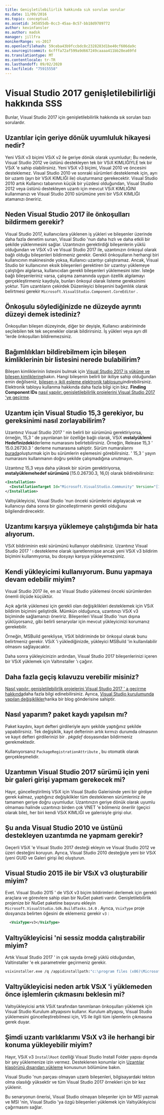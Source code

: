 ```yaml
---
title: Genişletilebilirlik hakkında sık sorulan sorular
ms.date: 11/09/2016
ms.topic: conceptual
ms.assetid: 345855db-0cc3-45aa-8c57-bb18d9789772
author: kevinfansler
ms.author: madsk
manager: jillfra
monikerRange: vs-2017
ms.openlocfilehash: 59ceba43b9fccbdc8c2328283d1be40cf606da9c
ms.sourcegitcommit: 6cfffa72af599a9d667249caaaa411bb28ea69fd
ms.translationtype: MT
ms.contentlocale: tr-TR
ms.lasthandoff: 09/02/2020
ms.locfileid: "75915558"
---
```

# <a name="faq-for-visual-studio-2017-extensibility"></a>Visual Studio 2017 genişletilebilirliği hakkında SSS

Bunlar, Visual Studio 2017 için genişletilebilirlik hakkında sık sorulan bazı sorulardır.

## <a name="what-is-the-backwards-compatibility-story-for-extensions"></a>Uzantılar için geriye dönük uyumluluk hikayesi nedir?

Yeni VSıX v3 biçimi VSıX v2 ile geriye dönük olarak uyumludur; Bu nedenle, Visual Studio 2012 ve üstünü destekleyen tek bir VSıX KIMLIĞIYLE tek bir VSıX 'e sahip olabilirsiniz. Yeni VSıX v3 biçimi, Visual 2010 ve öncesini desteklemez. Visual Studio 2010 ve sonraki sürümleri desteklemek için, ayrı bir uzantı (ayrı bir VSıX KIMLIĞI ile) oluşturmanız gerekecektir. Visual Studio 2010 artık Kullanıcı tabanının küçük bir yüzdesi olduğundan, Visual Studio 2012 veya üstünü destekleyen uzantı için mevcut VSıX KIMLIĞINI kullanmanızı ve Visual Studio 2010 sürümüne yeni bir VSıX KIMLIĞI atamanızı öneririz.

## <a name="why-do-i-need-to-declare-prerequisites-with-visual-studio-2017"></a>Neden Visual Studio 2017 ile önkoşulları bildirmem gerekir?

Visual Studio 2017, kullanıcılara yüklenen iş yükleri ve bileşenler üzerinde daha fazla denetim sunan, Visual Studio 'nun daha hızlı ve daha etkili bir şekilde yüklenmesini sağlar. Uzantınızın gerektirdiği bileşenlerin yüklü olduğundan ve VSıX v3 ve Visual Studio 2017 ile, uzantınızın önkoşul olarak bağlı olduğu bileşenleri bildirmeniz gerekir. Gerekli önkoşulların herhangi biri kullanıcının makinesinde yoksa, Kullanıcı uzantıyı çalıştıramaz. Ancak, Visual Studio bir kullanıcının eksik bileşenleri gerektiren bir uzantıyı yüklemeye çalıştığını algılarsa, kullanıcıdan gerekli bileşenleri yüklemesini ister. İsteğe bağlı bileşenleriniz varsa, çalışma zamanında uygun özellik algılamayı gerçekleştirmeniz kaydıyla, bunları önkoşul olarak listeme gereksinimi yoktur. Tüm uzantıların çekirdek Düzenleyici bileşenini bağımlılık olarak belirtmesi gerekir `Microsoft.VisualStudio.Component.CoreEditor` .

## <a name="when-you-say-prerequisite-what-level-of-granularity-do-you-mean"></a>Önkoşulu söylediğinizde ne düzeyde ayrıntı düzeyi demek istediniz?

Önkoşulları bileşen düzeyinde, diğer bir deyişle, Kullanıcı arabiriminde seçilebilen tek tek seçenekler olarak bildirirsiniz. İş yükleri veya ayrı dll 'lerde önkoşulları bildiremezsiniz.

## <a name="where-do-i-find-a-list-of-component-ids-so-i-can-declare-dependencies"></a>Bağımlılıkları bildirebilmem için bileşen kimliklerinin bir listesini nerede bulabilirim?

Bileşen kimliklerinin listesini bulmak için [Visual Studio 2017 iş yüküne ve bileşen kimliklerine](/visualstudio/install/workload-and-component-ids?view=vs-2019)bakın. Hangi bileşenin belirli bir ikiliye sahip olduğundan emin değilseniz, [bileşen-> ikili eşleme elektronik tablosunu](https://aka.ms/vs2017componentid-binaries)indirebilirsiniz. Elektronik tabloyu kullanma hakkında daha fazla bilgi için bkz. **Finding Component IDs** [nasıl yapılır: genişletilebilirlik projelerini Visual Studio 2017 'ye geçirme](how-to-migrate-extensibility-projects-to-visual-studio-2017.md).

## <a name="my-extension-requires-visual-studio-153-how-do-i-enforce-that-requirement"></a>Uzantım için Visual Studio 15,3 gerekiyor, bu gereksinimi nasıl zorlayabilirim?

Uzantınız Visual Studio 2017 ' nin belirli bir sürümünü gerektiriyorsa, örneğin, 15,3 ' de yayınlanan bir özelliğe bağlı olarak, VSıX **ınstalyüklemi Hedefinizdeki**derleme numarasını belirtebilirsiniz. Örneğin, Release 15,3 ' 15.0.26730.3 ' derleme numarasına sahiptir. Sürüm numaralarını [burada](../install/visual-studio-build-numbers-and-release-dates.md)oluşturmak için bu sürümlerin eşlemesini görebilirsiniz. ' 15,3 ' yayın numarasını kullanmanın doğru şekilde çalışmadığına unutmayın.

Uzantınız 15,3 veya daha yüksek bir sürüm gerektiriyorsa, **ınstalyüklemehedef sürümünü** [15.0.26730.3, 16,0) olarak bildirebilirsiniz:

```xml
<Installation>
  <InstallationTarget Id="Microsoft.VisualStudio.Community" Version="[15.0.26730.3, 16.0)" />
</Installation>
```

Valtıyükleyicisi, Visual Studio 'nun önceki sürümlerini algılayacak ve kullanıcıyı daha sonra bir güncelleştirmenin gerekli olduğunu bilgilendirdirecektir.

## <a name="i-keep-getting-an-error-when-i-try-to-upload-my-extension"></a>Uzantımı karşıya yüklemeye çalıştığımda bir hata alıyorum.

VSıX bildiriminin eski sürümünü kullanıyor olabilirsiniz. Uzantınız Visual Studio 2017 ' ı destekleme olarak işaretlenmişse ancak yeni VSıX v3 bildirim biçimini kullanmıyorsa, bu dosyayı karşıya yükleyemezsiniz.

## <a name="i-use-my-own-installer-can-i-continue-to-do-that"></a>Kendi yükleyicimi kullanıyorum. Bunu yapmaya devam edebilir miyim?

Visual Studio 2017 ile, en az Visual Studio yüklemesi önceki sürümlerden önemli ölçüde küçüktür.

Açık ağırlık yüklemesi için gerekli olan değişiklikleri desteklemek için VSıX bildirim biçimini geliştirdik. Mümkün olduğunca, uzantınızı VSıX v3 biçiminde sağlamanızı öneririz. Bileşenleri Visual Studio 'nun dışına yüklüyorsanız, gibi belirli senaryolar için mevcut yükleyicinizi korumanız gerekebilir.

Örneğin, MSBuild gerekliyse, VSıX bildiriminde bir önkoşul olarak bunu belirtmeniz gerekir. VSıX 'i yüklediğinizde, yükleyici MSBuild 'in kullanılabilir olmasını sağlayacaktır.

Daha sonra yükleyicinizin ardından, Visual Studio 2017 bileşenlerinizi içeren bir VSıX yüklemek için Valtınstaller 'ı çağırır.

## <a name="can-you-give-me-more-migration-guidance"></a>Daha fazla geçiş kılavuzu verebilir misiniz?

[Nasıl yapılır: genişletilebilirlik projelerini Visual Studio 2017 ' a geçirme hakkında](how-to-migrate-extensibility-projects-to-visual-studio-2017.md)daha fazla bilgi edinebilirsiniz. Ayrıca, [Visual Studio kurulumunda yapılan değişiklikler](https://devblogs.microsoft.com/setup/changes-to-visual-studio-15-setup/)harika bir blog gönderisine sahiptir.

## <a name="how-do-i-do-package-registration"></a>Nasıl yaparım? paket kaydı yapılsın mı?

Paket kaydını, kayıt defteri girdileriyle aynı şekilde yaptığınız şekilde yapabilirsiniz. Tek değişiklik, kayıt defterinin artık kırmızı durumda olmasının ve kayıt defteri girdilerinizi bir *. pkgdef* dosyasından bildirmeniz gerekmektedir.

Kullanıyorsanız `PackageRegistrationAttribute` , bu otomatik olarak gerçekleşmelidir.

## <a name="will-i-need-a-new-gallery-entry-for-the-visual-studio-2017-version-of-my-extension"></a>Uzantımın Visual Studio 2017 sürümü için yeni bir galeri girişi yapmam gerekecek mi?

Hayır, güncelleştirilmiş VSıX için Visual Studio Galerisinde yeni bir girdiye gerek kalmaz, yaptığınız değişiklikler tüm desteklenen sürümleriniz ile tamamen geriye doğru uyumludur. Uzantınızın geriye dönük olarak uyumlu olmaması halinde uzantınızı birden çok VNET 'e bölmeniz önerilir (geçici olarak bile), her biri kendi VSıX KIMLIĞI ve galerisiyle girişi olur.

## <a name="what-should-i-do-with-my-extension-that-currently-supports-visual-studio-2010-and-later"></a>Şu anda Visual Studio 2010 ve üstünü destekleyen uzantımda ne yapmam gerekir?

Geçerli VSıX 'e Visual Studio 2017 desteği ekleyin ve Visual Studio 2012 ve üzeri desteğini koruyun. Ayrıca, Visual Studio 2010 desteğiyle yeni bir VSıX (yeni GUID ve Galeri girişi ile) oluşturun.

## <a name="can-i-build-a-vsix-v3-with-visual-studio-2015"></a>Visual Studio 2015 ile bir VSıX v3 oluşturabilir miyim?

Evet. Visual Studio 2015 ' de VSıX v3 biçim bildirimleri derlemek için gerekli araçlara ve görevlere sahip olan bir NuGet paketi vardır. Genişletilebilirlik projenize bir NuGet paketine başvuru ekleyin `Microsoft.VisualStudio.Sdk.BuildTasks.14.0` . Ayrıca, `VsixType` proje dosyanıza belirten öğesini de eklemeniz gerekir `v3` :

```xml
  <VsixType>v3</VsixType>
```

## <a name="can-i-run-the-vsixinstaller-in-quiet-mode"></a>Valtıyükleyicisi 'ni sessiz modda çalıştırabilir miyim?

Artık Visual Studio 2017 ' in çok sayıda örneği yüklü olduğundan, Valtinstaller 'e ek parametreler geçirmeniz gerekir.

```bash
vsixinstaller.exe /q /appidinstallpath:"c:\program files (x86)\Microsoft Visual Studio\2017\Enterprise\Common7\IDE\devenv.exe" /appidname:"Visual Studio" /logFile:<path to log file> /skuName:Enterprise /skuVersion:15.0.25810.0 "KendoUI.Mvc.VSPackage.vsix"
```

## <a name="why-does-the-vsixinstaller-now-wait-for-processes-to-exit-before-installing-the-vsix"></a>Valtıyükleyicisi neden artık VSıX 'i yüklemeden önce işlemlerin çıkmasını beklesin mi?

Valtıyükleyicisi artık VSıX tarafından tanımlanan önkoşulları yüklemek için Visual Studio Kurulum altyapısını kullanır. Kurulum altyapısı, Visual Studio yüklemesini güncelleştirebilmesi için, VS ile ilgili tüm işlemlerin çıkmasına gerek duyar.

## <a name="can-i-now-install-my-extension-assets-to-any-location-with-vsix-v3"></a>Şimdi uzantı varlıklarımı VSıX v3 ile herhangi bir konuma yükleyebilir miyim?

Hayır, VSıX v3 `InstallRoot` özelliği Visual Studio Install Folder yapısı dışında bir şey yüklemenize izin vermez. Desteklenen konumlar için [Uzantılar klasörünü dışarıdan yükleme](set-install-root.md) konusunun bölümüne bakın.

Visual Studio 'nun parçası olmayan uzantı bileşenleri, bilgisayardaki tekton olma olasılığı yüksektir ve tüm Visual Studio 2017 örnekleri için bir kez yüklenir.

Bu senaryonun önerisi, Visual Studio olmayan bileşenler için bir MSI yazmak ve MSI 'nin, Visual Studio 'ya özgü bileşenleri yüklemek için Valtıyükleyicisi çağırmasını sağlar.
